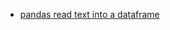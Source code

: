 - [pandas read text into a dataframe](https://sparkbyexamples.com/pandas/pandas-read-text-into-dataframe/)
